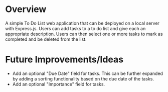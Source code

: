 # Overview #
A simple To Do List web application that can be deployed on a local server with Express.js.
Users can add tasks to a to do list and give each an appropriate description. Users can then select one or more tasks to mark as completed and be deleted from the list.

# Future Improvements/Ideas #
- Add an optional "Due Date" field for tasks. This can be further expanded by adding a sorting functionality based on the due date of the tasks.
- Add an optional "Importance" field for tasks.
